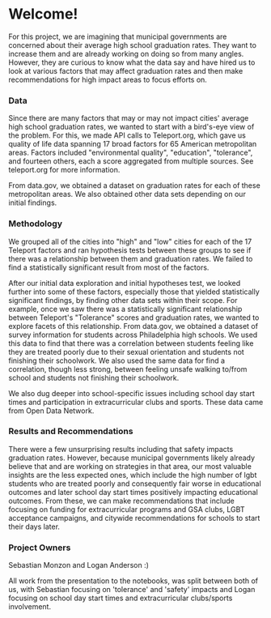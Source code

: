 # Welcome! 

For this project, we are imagining that municipal governments are concerned about their average high school graduation rates. They want to increase them and are already working on doing so from many angles. However, they are curious to know what the data say and have hired us to look at various factors that may affect graduation rates and then make recommendations for high impact areas to focus efforts on. 


### Data

Since there are many factors that may or may not impact cities' average high school graduation rates, we wanted to start with a bird's-eye view of the problem. For this, we made API calls to Teleport.org, which gave us quality of life data spanning 17 broad factors for 65 American metropolitan areas. Factors included "environmental quality", "education", "tolerance", and fourteen others, each a score aggregated from multiple sources. See teleport.org for more information. 

From data.gov, we obtained a dataset on graduation rates for each of these metropolitan areas. We also obtained other data sets depending on our initial findings.


### Methodology

We grouped all of the cities into "high" and "low" cities for each of the 17 Teleport factors and ran hypothesis tests between these groups to see if there was a relationship between them and graduation rates. We failed to find a statistically significant result from most of the factors.

After our initial data exploration and initial hypotheses test, we looked further into some of these factors, especially those that yielded statistically significant findings, by finding other data sets within their scope. For example, once we saw there was a statistically significant relationship between Teleport's "Tolerance" scores and graduation rates, we wanted to explore facets of this relationship. From data.gov, we obtained a dataset of survey information for students across Philadelphia high schools. We used this data to find that there was a correlation between students feeling like they are treated poorly due to their sexual orientation and students not finishing their schoolwork. We also used the same data for find a correlation, though less strong, between feeling unsafe walking to/from school and students not finishing their schoolwork.


We also dug deeper into school-specific issues including school day start times and participation in extracurricular clubs and sports. These data came from Open Data Network. 


### Results and Recommendations
There were a few unsurprising results including that safety impacts graduation rates. However, because municipal governments likely already believe that and are working on strategies in that area, our most valuable insights are the less expected ones, which include the high number of lgbt students who are treated poorly and consequently fair worse in educational outcomes and later school day start times positively impacting educational outcomes. From these, we can make recommendations that include focusing on funding for extracurricular programs and GSA clubs, LGBT acceptance campaigns, and citywide recommendations for schools to start their days later.

### Project Owners

Sebastian Monzon and Logan Anderson :) 

All work from the presentation to the notebooks, was split between both of us, with Sebastian focusing on 'tolerance' and 'safety' impacts and Logan focusing on school day start times and extracurricular clubs/sports involvement. 